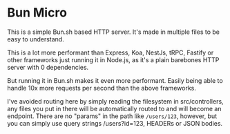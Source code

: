 # Bun Micro

This is a simple Bun.sh based HTTP server. It's made in multiple files to be easy to understand.

This is a lot more performant than Express, Koa, NestJs, tRPC, Fastify or other frameworks just running it in Node.js, as it's a plain barebones HTTP server with 0 dependencies.

But running it in Bun.sh makes it even more performant. Easily being able to handle 10x more requests per second than the above frameworks.

I've avoided routing here by simply reading the filesystem in src/controllers, any files you put in there will be automatically routed to and will become an endpoint. There are no "params" in the path like `/users/123`, however, but you can simply use query strings /users?id=123, HEADERs or JSON bodies.
